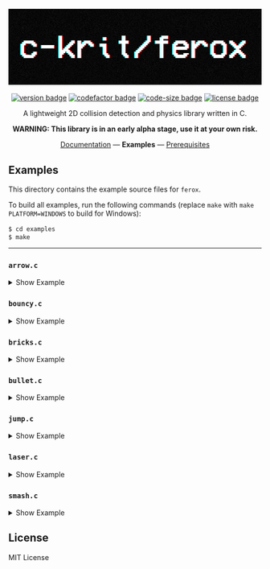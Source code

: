 <div align="center">

<img src="https://raw.githubusercontent.com/c-krit/ferox/main/examples/res/images/logo.png" alt="c-krit/ferox"><br>

[![version badge](https://img.shields.io/github/v/release/c-krit/ferox?include_prereleases)](https://github.com/c-krit/ferox/releases)
[![codefactor badge](https://www.codefactor.io/repository/github/c-krit/ferox/badge)](https://www.codefactor.io/repository/github/c-krit/ferox)
[![code-size badge](https://img.shields.io/github/languages/code-size/c-krit/ferox?color=brightgreen)](https://github.com/c-krit/ferox)
[![license badge](https://img.shields.io/github/license/c-krit/ferox)](https://github.com/c-krit/ferox/blob/main/LICENSE)

A lightweight 2D collision detection and physics library written in C.

**WARNING: This library is in an early alpha stage, use it at your own risk.**

[Documentation](https://github.com/c-krit/ferox/wiki) &mdash;
**Examples** &mdash;
[Prerequisites](#prerequisites)

</div>

## Examples

This directory contains the example source files for `ferox`.

To build all examples, run the following commands (replace `make` with `make PLATFORM=WINDOWS` to build for Windows):

```console
$ cd examples
$ make
```

---

### `arrow.c`

<details>
  <summary>Show Example</summary>

  <img src="res/images/arrow.gif" width="640" alt="arrow.c">
</details>

### `bouncy.c`

<details>
  <summary>Show Example</summary>

  <img src="res/images/bouncy.gif" width="640" alt="bouncy.c">
</details>

### `bricks.c`

<details>
  <summary>Show Example</summary>

  <img src="res/images/bricks.gif" width="640" alt="bricks.c">
</details>

### `bullet.c`

<details>
  <summary>Show Example</summary>

  <img src="res/images/bullet.gif" width="640" alt="bullet.c">
</details>

### `jump.c`

<details>
  <summary>Show Example</summary>

  <img src="res/images/jump.gif" width="640" alt="jump.c">
</details>

### `laser.c`

<details>
  <summary>Show Example</summary>

  <img src="res/images/laser.gif" width="640" alt="laser.c">
</details>

### `smash.c`

<details>
  <summary>Show Example</summary>

  <img src="res/images/smash.gif" width="640" alt="smash.c">
</details>

## License

MIT License
